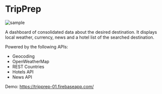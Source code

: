 # TripPrep
![sample](https://user-images.githubusercontent.com/66443848/111853780-c8f69b00-88f2-11eb-8db4-765d305dd10f.jpg)

A dashboard of consolidated data about the desired destination. It displays local weather, currency, news and a hotel list of the searched destination. 

Powered by the following APIs:
- Geocoding
- OpenWeatherMap
- REST Countries
- Hotels API
- News API

Demo: https://tripprep-01.firebaseapp.com/
